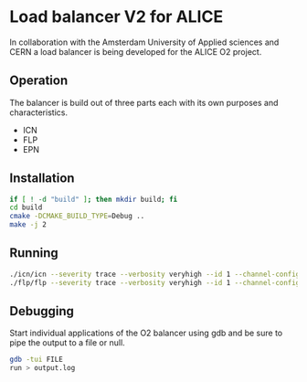 # Load balancer V2 for ALICE
In collaboration with the Amsterdam University of Applied sciences and CERN a load balancer is being developed for the ALICE O2 project.

## Operation
The balancer is build out of three parts each with its own purposes and characteristics. 

* ICN
* FLP
* EPN

## Installation

```bash
if [ ! -d "build" ]; then mkdir build; fi
cd build
cmake -DCMAKE_BUILD_TYPE=Debug ..
make -j 2
```

## Running

```bash
./icn/icn --severity trace --verbosity veryhigh --id 1 --channel-config name=data,type=push,method=bind,address=tcp://*:5555,rateLogging=1
./flp/flp --severity trace --verbosity veryhigh --id 1 --channel-config name=data,type=pull,method=connect,address=tcp://localhost:5555,rateLogging=1
```

## Debugging
Start individual applications of the O2 balancer using gdb and be sure to pipe the output to a file or null.
```bash
gdb -tui FILE
run > output.log
```
